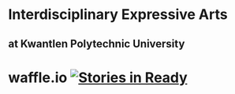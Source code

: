 Interdisciplinary Expressive Arts
=================================

at Kwantlen Polytechnic University
----------------------------------

waffle.io  [![Stories in Ready](https://badge.waffle.io/rosslaird/kwantlen.png?label=ready)](https://waffle.io/rosslaird/kwantlen)
=========
